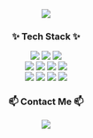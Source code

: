 <!-- 타이틀 -->
<div align=center>
  <image src="https://capsule-render.vercel.app/api?type=venom&height=200&text=Hello,%20I'm%20이너프&fontSize=40&color=0:87CEEB,100:B0E0E6&stroke=B0E0E6&textColor=white"/>
</div>
    
<!-- 내용 -->
<div align=center>
  <h3>✨ Tech Stack ✨</h3>
  <div align="center">
    <img src="https://img.shields.io/badge/Java-007396?style=flat&logo=java&logoColor=white"/>
    <img src="https://img.shields.io/badge/Spring%20Boot-6DB33F?style=flat&logo=spring-boot&logoColor=white"/>
    <img src="https://img.shields.io/badge/JSP-007396?style=flat&logo=java&logoColor=white"/>
  </div>
  <div align="center">
    <img src="https://img.shields.io/badge/JavaScript-F7DF1E?style=flat&logo=javascript&logoColor=black"/>
    <img src="https://img.shields.io/badge/MyBatis-007396?style=flat"/>
    <img src="https://img.shields.io/badge/JPA-007396?style=flat"/>
    <img src="https://img.shields.io/badge/MySQL-4479A1?style=flat&logo=mysql&logoColor=white"/>
  </div>
  <div align="center">
    <img src="https://img.shields.io/badge/C%23-239120?style=flat&logo=csharp&logoColor=white"/>
    <img src="https://img.shields.io/badge/.net-239120?style=flat&logo=dotnet&logoColor=white"/>
    <img src="https://img.shields.io/badge/MS%20SQL-CC2927?style=flat&logo=microsoft-sql-server&logoColor=white"/>
    <img src="https://img.shields.io/badge/DevExpress-FF7200?style=flat&logo=devexpress&logoColor=white"/>
  </div>
</div>

<!-- Contact Me -->
<div align="center">
  <h3>📫 Contact Me 📫</h3>
  <a href="mailto:your.email@example.com">
    <img src="https://img.shields.io/badge/Email-D14836?style=for-the-badge&logo=gmail&logoColor=white"/>
  </a>
</div>
